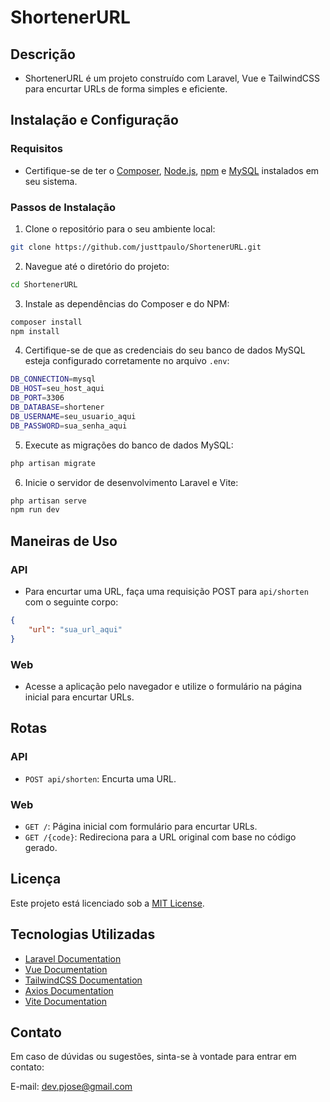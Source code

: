 # ShortenerURL

## Descrição
- ShortenerURL é um projeto construído com Laravel, Vue e TailwindCSS para encurtar URLs de forma simples e eficiente.

## Instalação e Configuração

### Requisitos
- Certifique-se de ter o [Composer](https://getcomposer.org/), [Node.js](https://nodejs.org/), [npm](https://www.npmjs.com/) e [MySQL](https://dev.mysql.com/downloads/) instalados em seu sistema.

### Passos de Instalação

1. Clone o repositório para o seu ambiente local:

```bash
git clone https://github.com/justtpaulo/ShortenerURL.git
```

2. Navegue até o diretório do projeto:

```bash
cd ShortenerURL
```

3. Instale as dependências do Composer e do NPM:

```bash
composer install
npm install
```

4. Certifique-se de que as credenciais do seu banco de dados MySQL esteja configurado corretamente no arquivo `.env`:

```bash
DB_CONNECTION=mysql
DB_HOST=seu_host_aqui
DB_PORT=3306
DB_DATABASE=shortener
DB_USERNAME=seu_usuario_aqui
DB_PASSWORD=sua_senha_aqui
```

5. Execute as migrações do banco de dados MySQL:

```bash
php artisan migrate
```

6. Inicie o servidor de desenvolvimento Laravel e Vite:

```bash
php artisan serve
npm run dev
```

## Maneiras de Uso

### API
- Para encurtar uma URL, faça uma requisição POST para `api/shorten` com o seguinte corpo:

```json
{
    "url": "sua_url_aqui"
}
```

### Web
- Acesse a aplicação pelo navegador e utilize o formulário na página inicial para encurtar URLs.

## Rotas

### API
- `POST api/shorten`: Encurta uma URL.

### Web
- `GET /`: Página inicial com formulário para encurtar URLs.
- `GET /{code}`: Redireciona para a URL original com base no código gerado.

## Licença

Este projeto está licenciado sob a [MIT License](https://opensource.org/licenses/MIT).

## Tecnologias Utilizadas

- [Laravel Documentation](https://laravel.com/docs/10.x/readme)
- [Vue Documentation](https://vuejs.org/guide/introduction.html)
- [TailwindCSS Documentation](https://tailwindcss.com/docs/installation)
- [Axios Documentation](https://axios-http.com/docs/intro)
- [Vite Documentation](https://vitejs.dev/guide/)

## Contato

Em caso de dúvidas ou sugestões, sinta-se à vontade para entrar em contato:

E-mail: dev.pjose@gmail.com
